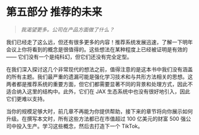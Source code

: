 # 第五部分  推荐的未来

> *我渴望更多。公司在产品方面做了什么？*

我们已经走了这么远，但还有很多更多的内容！推荐系统发展迅速，了解一下明年会议上你将看到的概念是很值得的。这些想法在某种程度上已经被证明是有效的 —— 它们没有一个是纯科幻，但它们还没有完全定型。

在我们深入探讨这几个非常现代的想法之前，值得注意的是这本书中我们没有涵盖的所有主题。我们最严重的遗漏可能是强化学习技术和与共形方法相关的思想。这两者都是推荐系统的重要方面，但它们都需要显著不同的背景和处理方式，因此不适合纳入这里的结构中。此外，它们在 JAX 生态系统中也没有很好地引入，因此它们更难以支持。

当你的规模足够大时，前几章不再能为你提供帮助，接下来的章节将向你展示如何升级。在撰写本文时，所有这些方法都已在市值超过 100 亿美元的财富 500 强公司中投入生产。学习这些概念，然后去打造下一个 TikTok。
